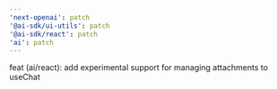 ```yaml
---
'next-openai': patch
'@ai-sdk/ui-utils': patch
'@ai-sdk/react': patch
'ai': patch
---
```


feat (ai/react): add experimental support for managing attachments to useChat
